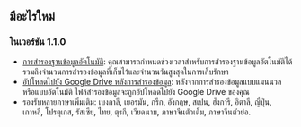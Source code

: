 ## มีอะไรใหม่

### ในเวอร์ชัน 1.1.0
* [การสำรองฐานข้อมูลอัตโนมัติ](https://youtube.com/shorts/dWePWDncx0k): คุณสามารถกำหนดช่วงเวลาสำหรับการสำรองฐานข้อมูลอัตโนมัติได้ รวมถึงจำนวนการสำรองข้อมูลที่เก็บไว้และจำนวนวันสูงสุดในการเก็บรักษา
* [อัปโหลดไปยัง Google Drive หลังการสำรองข้อมูล](https://youtu.be/hOJdtKElLuw): หลังจากการสำรองข้อมูลแบบแมนนวลหรือแบบอัตโนมัติ ไฟล์สำรองข้อมูลจะถูกอัปโหลดไปยัง Google Drive ของคุณ
* รองรับหลายภาษาเพิ่มเติม: เบงกาลี, เยอรมัน, กรีก, อังกฤษ, สเปน, ฮังการี, อิตาลี, ญี่ปุ่น, เกาหลี, โปรตุเกส, รัสเซีย, ไทย, ตุรกี, เวียดนาม, ภาษาจีนตัวเต็ม, ภาษาจีนตัวย่อ.
